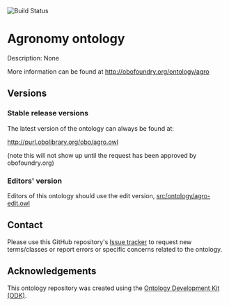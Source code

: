 
![Build Status](https://github.com/Aur-Int/agro/workflows/CI/badge.svg)
# Agronomy ontology

Description: None

More information can be found at http://obofoundry.org/ontology/agro

## Versions

### Stable release versions

The latest version of the ontology can always be found at:

http://purl.obolibrary.org/obo/agro.owl

(note this will not show up until the request has been approved by obofoundry.org)

### Editors' version

Editors of this ontology should use the edit version, [src/ontology/agro-edit.owl](src/ontology/agro-edit.owl)

## Contact

Please use this GitHub repository's [Issue tracker](https://github.com/Aur-Int/agro/issues) to request new terms/classes or report errors or specific concerns related to the ontology.

## Acknowledgements

This ontology repository was created using the [Ontology Development Kit (ODK)](https://github.com/INCATools/ontology-development-kit).